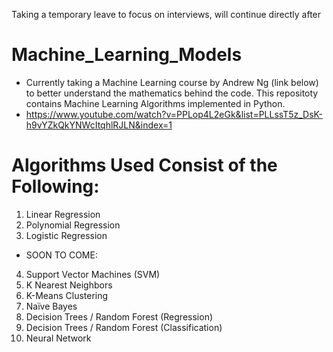 Taking a temporary leave to focus on interviews, will continue directly after

# Machine_Learning_Models

* Currently taking a Machine Learning course by Andrew Ng (link below) to better understand the mathematics behind the code. This repositoty contains Machine Learning Algorithms implemented in Python.
* https://www.youtube.com/watch?v=PPLop4L2eGk&list=PLLssT5z_DsK-h9vYZkQkYNWcItqhlRJLN&index=1

# Algorithms Used Consist of the Following:

1. Linear Regression
2. Polynomial Regression
3. Logistic Regression

* SOON TO COME:
4. Support Vector Machines (SVM)
5. K Nearest Neighbors
6. K-Means Clustering
7. Naïve Bayes 
8. Decision Trees / Random Forest (Regression)
9. Decision Trees / Random Forest (Classification)
10. Neural Network

